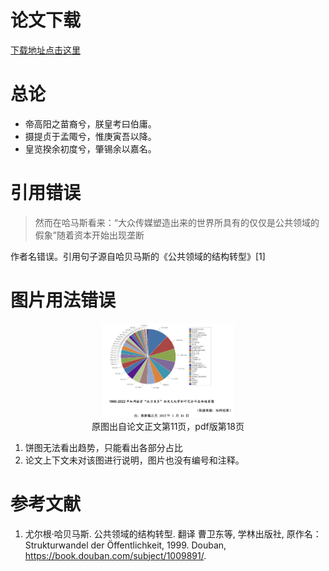 # 论文下载
[下载地址点击这里](https://github.com/affogato-lab/thesis-bug-pasta/blob/main/_media/%E9%80%89%E7%A7%80%E7%B1%BB%E9%9F%B3%E4%B9%90%E8%8A%82%E7%9B%AE%E4%B8%AD%E7%B2%89%E4%B8%9D%E7%9A%84%E6%9D%83%E5%8A%9B%E5%85%B3%E7%B3%BB%E7%A0%94%E7%A9%B6_%E5%BC%A0%E4%BD%B3%E8%8E%89.pdf)

# 总论
- 帝高阳之苗裔兮，朕皇考曰伯庸。
- 摄提贞于孟陬兮，惟庚寅吾以降。
- 皇览揆余初度兮，肇锡余以嘉名。

# 引用错误
> 然而在哈马斯看来：“大众传媒塑造出来的世界所具有的仅仅是公共领域的假象”随着资本开始出现垄断

作者名错误。引用句子源自哈贝马斯的《公共领域的结构转型》[1]

# 图片用法错误

<figure align="center">
    <img src="../_assets/pie_power.png"
         alt=""
         width="50%" 
         height="50%">
    <figcaption>原图出自论文正文第11页，pdf版第18页</figcaption>
</figure>

1. 饼图无法看出趋势，只能看出各部分占比
2. 论文上下文未对该图进行说明，图片也没有编号和注释。

# 参考文献
1. 尤尔根·哈贝马斯. 公共领域的结构转型. 翻译 曹卫东等, 学林出版社, 原作名：Strukturwandel der Öffentlichkeit, 1999. Douban, https://book.douban.com/subject/1009891/.
